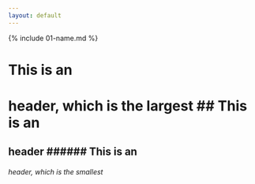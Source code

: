 ```yaml
---
layout: default
---
```


{% include 01-name.md %}

# This is an <h1> header, which is the largest ## This is an <h2> header ###### This is an <h6> header, which is the smallest
